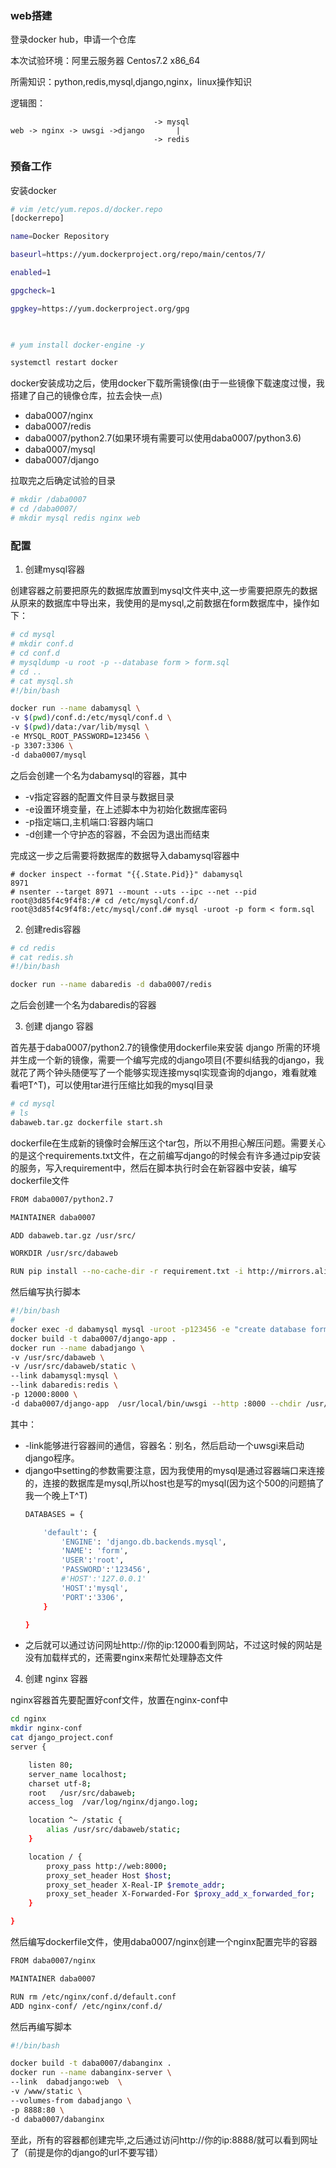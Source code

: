 ### web搭建
登录docker hub，申请一个仓库


本次试验环境：阿里云服务器 Centos7.2 x86_64

所需知识：python,redis,mysql,django,nginx，linux操作知识

逻辑图：
```
                                -> mysql
web -> nginx -> uwsgi ->django       |
                                -> redis
```
### 预备工作
安装docker
```bash
# vim /etc/yum.repos.d/docker.repo
[dockerrepo]

name=Docker Repository

baseurl=https://yum.dockerproject.org/repo/main/centos/7/

enabled=1

gpgcheck=1

gpgkey=https://yum.dockerproject.org/gpg

 

# yum install docker-engine -y

systemctl restart docker
```
docker安装成功之后，使用docker下载所需镜像(由于一些镜像下载速度过慢，我搭建了自己的镜像仓库，拉去会快一点)
* daba0007/nginx
* daba0007/redis
* daba0007/python2.7(如果环境有需要可以使用daba0007/python3.6)
* daba0007/mysql
* daba0007/django

拉取完之后确定试验的目录
```bash
# mkdir /daba0007
# cd /daba0007/
# mkdir mysql redis nginx web
```

### 配置

1. 创建mysql容器

创建容器之前要把原先的数据库放置到mysql文件夹中,这一步需要把原先的数据从原来的数据库中导出来，我使用的是mysql,之前数据在form数据库中，操作如下：
```bash
# cd mysql
# mkdir conf.d
# cd conf.d
# mysqldump -u root -p --database form > form.sql
# cd ..
# cat mysql.sh
#!/bin/bash

docker run --name dabamysql \
-v $(pwd)/conf.d:/etc/mysql/conf.d \
-v $(pwd)/data:/var/lib/mysql \
-e MYSQL_ROOT_PASSWORD=123456 \
-p 3307:3306 \
-d daba0007/mysql

```
之后会创建一个名为dabamysql的容器，其中
* -v指定容器的配置文件目录与数据目录
* -e设置环境变量，在上述脚本中为初始化数据库密码
* -p指定端口,主机端口:容器内端口
* -d创建一个守护态的容器，不会因为退出而结束

完成这一步之后需要将数据库的数据导入dabamysql容器中
```
# docker inspect --format "{{.State.Pid}}" dabamysql
8971
# nsenter --target 8971 --mount --uts --ipc --net --pid
root@3d85f4c9f4f8:/# cd /etc/mysql/conf.d/
root@3d85f4c9f4f8:/etc/mysql/conf.d# mysql -uroot -p form < form.sql
```

2. 创建redis容器
```bash
# cd redis
# cat redis.sh
#!/bin/bash

docker run --name dabaredis -d daba0007/redis
```
之后会创建一个名为dabaredis的容器

3. 创建 django 容器

首先基于daba0007/python2.7的镜像使用dockerfile来安装 django 所需的环境并生成一个新的镜像，需要一个编写完成的django项目(不要纠结我的django，我就花了两个钟头随便写了一个能够实现连接mysql实现查询的django，难看就难看吧T^T)，可以使用tar进行压缩比如我的mysql目录
```bash
# cd mysql
# ls
dabaweb.tar.gz dockerfile start.sh 
```
dockerfile在生成新的镜像时会解压这个tar包，所以不用担心解压问题。需要关心的是这个requirements.txt文件，在之前编写django的时候会有许多通过pip安装的服务，写入requirement中，然后在脚本执行时会在新容器中安装，编写dockerfile文件
```bash
FROM daba0007/python2.7

MAINTAINER daba0007

ADD dabaweb.tar.gz /usr/src/

WORKDIR /usr/src/dabaweb

RUN pip install --no-cache-dir -r requirement.txt -i http://mirrors.aliyun.com/pypi/simple/ --trusted-host mirrors.aliyun.com

```
然后编写执行脚本
```bash
#!/bin/bash
#
docker exec -d dabamysql mysql -uroot -p123456 -e "create database form;"
docker build -t daba0007/django-app .
docker run --name dabadjango \
-v /usr/src/dabaweb \
-v /usr/src/dabaweb/static \
--link dabamysql:mysql \
--link dabaredis:redis \
-p 12000:8000 \
-d daba0007/django-app  /usr/local/bin/uwsgi --http :8000 --chdir /usr/src/dabaweb -w dabaweb.wsgi

```
其中：
* -link能够进行容器间的通信，容器名：别名，然后启动一个uwsgi来启动django程序。
* django中setting的参数需要注意，因为我使用的mysql是通过容器端口来连接的，连接的数据库是mysql,所以host也是写的mysql(因为这个500的问题搞了我一个晚上T^T)
    ```bash
    DATABASES = {
    
        'default': {
            'ENGINE': 'django.db.backends.mysql',
            'NAME': 'form',
            'USER':'root',
            'PASSWORD':'123456',
            #'HOST':'127.0.0.1'
            'HOST':'mysql',
            'PORT':'3306',
        }
    
    }

    ```
* 之后就可以通过访问网址http://你的ip:12000看到网站，不过这时候的网站是没有加载样式的，还需要nginx来帮忙处理静态文件

4. 创建 nginx 容器

nginx容器首先要配置好conf文件，放置在nginx-conf中
```bash
cd nginx
mkdir nginx-conf
cat django_project.conf
server {

    listen 80;
    server_name localhost;
    charset utf-8;
    root   /usr/src/dabaweb;
    access_log  /var/log/nginx/django.log;

    location ^~ /static {
        alias /usr/src/dabaweb/static;
    }

    location / {
        proxy_pass http://web:8000;
        proxy_set_header Host $host;
        proxy_set_header X-Real-IP $remote_addr;
        proxy_set_header X-Forwarded-For $proxy_add_x_forwarded_for;
    }

}

```
然后编写dockerfile文件，使用daba0007/nginx创建一个nginx配置完毕的容器
```bash
FROM daba0007/nginx

MAINTAINER daba0007

RUN rm /etc/nginx/conf.d/default.conf
ADD nginx-conf/ /etc/nginx/conf.d/

```
然后再编写脚本
```bash
#!/bin/bash

docker build -t daba0007/dabanginx .
docker run --name dabanginx-server \
--link  dabadjango:web  \
-v /www/static \
--volumes-from dabadjango \
-p 8888:80 \
-d daba0007/dabanginx

```
至此，所有的容器都创建完毕,之后通过访问http://你的ip:8888/就可以看到网址了（前提是你的django的url不要写错）
